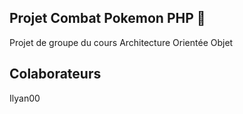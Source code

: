 ## Projet Combat Pokemon PHP 🚀
Projet de groupe du cours Architecture Orientée Objet

## Colaborateurs

Ilyan00

